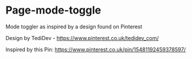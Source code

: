 # Page-mode-toggle
Mode toggler as inspired by a design found on Pinterest

Design by TediDev - https://www.pinterest.co.uk/tedidev_com/

Inspired by this Pin:
https://www.pinterest.co.uk/pin/15481192459378597/
